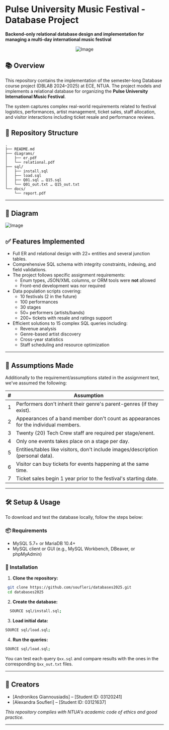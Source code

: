 # Pulse University Music Festival - Database Project

**Backend-only relational database design and implementation for managing a multi-day international music festival**


<div align="center">
  <img src="https://github.com/user-attachments/assets/42b33f14-68a2-4caa-97bf-4d33944cf98e" alt="Image" />
</div>

## 📚 Overview

This repository contains the implementation of the semester-long Database course project (DBLAB 2024–2025) at ECE, NTUA. The project models and implements a relational database for organizing the **Pulse University International Music Festival**.

The system captures complex real-world requirements related to festival logistics, performances, artist management, ticket sales, staff allocation, and visitor interactions including ticket resale and performance reviews.

## 📁 Repository Structure
```text
.
├── README.md
├── diagrams/
│   ├── er.pdf
│   └── relational.pdf
├── sql/
│   ├── install.sql
│   ├── load.sql
│   ├── Q01.sql … Q15.sql
│   └── Q01_out.txt … Q15_out.txt
└── docs/
    └── report.pdf
```
---
## 🔳 Diagram
![Image](https://github.com/user-attachments/assets/d2fb9093-c4b5-46f5-9b3a-0855cd77c3e0)

## ✅ Features Implemented

- Full ER and relational design with 22+ entities and several junction tables.
- Comprehensive SQL schema with integrity constraints, indexing, and field validations.
- The project follows specific assignment requirements:
  - Enum types, JSON/XML columns, or ORM tools were **not** allowed
  - Front-end development was nor required
- Data population scripts covering:
  - 10 festivals (2 in the future)
  - 100 performances
  - 30 stages
  - 50+ performers (artists/bands)
  - 200+ tickets with resale and ratings support
- Efficient solutions to 15 complex SQL queries including:
  - Revenue analysis
  - Genre-based artist discovery
  - Cross-year statistics
  - Staff scheduling and resource optimization

---

## 🧠 Assumptions Made

Additionally to the requirement/assumptions stated in the assignment text, we've assumed the following:

| #  | Assumption |
|----|------------|
| 1  | Performers don't inherit their genre's parent-genres (if they exist). |
| 2  | Appearances of a band member don't count as appearances for the individual members. |
| 3  | Twenty (20) Tech Crew staff are  required per stage/enent. |
| 4  | Only one events takes place on a stage per day. |
| 5  | Entities/tables like visitors, don't include images/description (personal data). |
| 6  | Visitor can buy tickets for events happening at the same time. |
| 7  | Ticket sales begin 1 year prior to the festival's starting date. |

---

## 🛠 Setup & Usage

To download and test the database locally, follow the steps below:

### 📦 Requirements
- MySQL 5.7+ or MariaDB 10.4+
- MySQL client or GUI (e.g., MySQL Workbench, DBeaver, or phpMyAdmin)

### 💾 Installation
1. **Clone the repository:**
  ```bash
   git clone https://github.com/soufleri/databases2025.git
   cd databases2025
  ```
2. **Create the database:**
  ```bash  
    SOURCE sql/install.sql;
  ```
3. **Load initial data:**
  ```bash
  SOURCE sql/load.sql;
  ```
4. **Run the queries:**
  ```bash
  SOURCE sql/load.sql;
  ```
  You can test each query `Qxx.sql` and compare results with the ones in the corresponding `Qxx_out.txt` files.

  ---

## 👥 Creators

- [Andronikos Giannousiadis] – [Student ID: 03120241]
- [Alexandra Soufleri] – [Student ID: 03121637]

*This repository complies with NTUA's academic code of ethics and good practice.*

---
